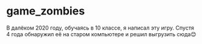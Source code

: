 # game_zombies

В далёком 2020 году, обучаясь в 10 классе, я написал эту игру. Спустя 4 года обнаружил её на старом компьютере и решил выгрузить сюда😊